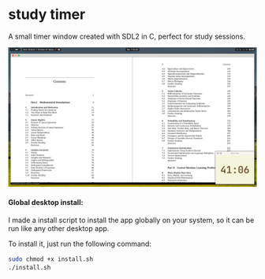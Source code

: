 # study timer

A small timer window created with SDL2 in C, perfect for study sessions.

![failed](preview.png "Timer preview")

#### Global desktop install:

I made a install script to install the app globally on your system, so it can be run like any other desktop app.

To install it, just run the following command:

```bash
sudo chmod +x install.sh
./install.sh
```